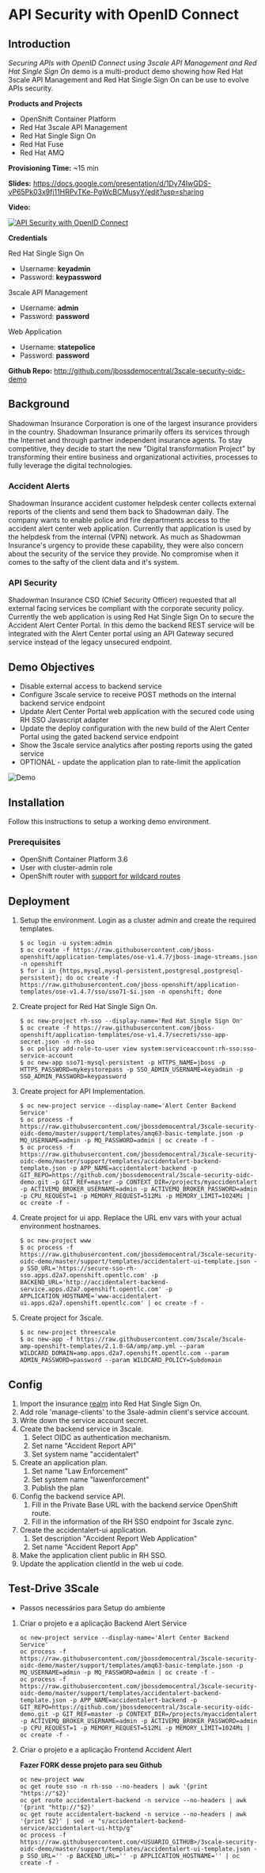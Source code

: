 # API Security with OpenID Connect

## Introduction

_Securing APIs with OpenID Connect using 3scale API Management and Red Hat Single Sign On_ demo is a multi-product demo showing how Red Hat 3scale API Management and Red Hat Single Sign On can be use to evolve APIs security.

**Products and Projects**

* OpenShift Container Platform
* Red Hat 3scale API Management
* Red Hat Single Sign On
* Red Hat Fuse
* Red Hat AMQ

**Provisioning Time:** ~15 min

**Slides:** https://docs.google.com/presentation/d/1Dy74IwGDS-vP65Pk03x9fj11HRPvTKe-PgWcBCMusyY/edit?usp=sharing

**Video:**

[![API Security with OpenID Connect](docs/images/video-thumbnail.png)](https://vimeo.com/259970326 "API Security with OpenID Connect - Click to Watch!")

**Credentials**

Red Hat Single Sign On
  
* Username: **keyadmin**
* Password: **keypassword**

3scale API Management

* Username: **admin**
* Password: **password**

Web Application

* Username: **statepolice**
* Password: **password**

**Github Repo:** http://github.com/jbossdemocentral/3scale-security-oidc-demo

## Background

Shadowman Insurance Corporation is one of the largest insurance providers in the country. Shadowman Insurance primarily offers its services through the Internet and through partner independent insurance agents. To stay competitive, they decide to start the new "Digital transformation Project" by transforming their entire business and organizational activities, processes to fully leverage the digital technologies. 

### Accident Alerts

Shadowman Insurance accident customer helpdesk center collects external reports of the clients and send them back to Shadowman daily. The company wants to enable police and fire departments access to the accident alert center web application. Currently that application is used by the helpdesk from the internal (VPN) network. As much as Shadowman Insurance's urgency to provide these capability, they were also concern about the security of the service they provide. No compromise when it comes to the safty of the client data and it's system.

### API Security

Shadowman Insurance CSO (Chief Security Officer) requested that all external facing services be compliant with the corporate security policy. Currently the web application is using Red Hat Single Sign On to secure the Accident Alert Center Portal. In this demo the backend REST service will be integrated with the Alert Center portal using an API Gateway secured service instead of the legacy unsecured endpoint.

## Demo Objectives

* Disable external access to backend service
* Configure 3scale service to receive POST methods on the internal backend service endpoint
* Update Alert Center Portal web application with the secured code using RH SSO Javascript adapter
* Update the deploy configuration with the new build of the Alert Center Portal using the gated backend service endpoint
* Show the 3scale service analytics after posting reports using the gated service
* OPTIONAL - update the application plan to rate-limit the application

![Demo](docs/images/3scale-security-oidc-demo.png)

## Installation

Follow this instructions to setup a working demo environment.

### Prerequisites

* OpenShift Container Platform 3.6
* User with cluster-admin role
* OpenShift router with [support for wildcard routes](https://docs.openshift.com/container-platform/3.6/install_config/router/default_haproxy_router.html#using-wildcard-routes) 

## Deployment

1. Setup the environment. Login as a cluster admin and create the required templates.

    ```
    $ oc login -u system:admin
    $ oc create -f https://raw.githubusercontent.com/jboss-openshift/application-templates/ose-v1.4.7/jboss-image-streams.json -n openshift
    $ for i in {https,mysql,mysql-persistent,postgresql,postgresql-persistent}; do oc create -f https://raw.githubusercontent.com/jboss-openshift/application-templates/ose-v1.4.7/sso/sso71-$i.json -n openshift; done
    ```

1. Create project for Red Hat Single Sign On.

    ```
    $ oc new-project rh-sso --display-name='Red Hat Single Sign On'
    $ oc create -f https://raw.githubusercontent.com/jboss-openshift/application-templates/ose-v1.4.7/secrets/sso-app-secret.json -n rh-sso
    $ oc policy add-role-to-user view system:serviceaccount:rh-sso:sso-service-account
    $ oc new-app sso71-mysql-persistent -p HTTPS_NAME=jboss -p HTTPS_PASSWORD=mykeystorepass -p SSO_ADMIN_USERNAME=keyadmin -p SSO_ADMIN_PASSWORD=keypassword
    ```

1. Create project for API Implementation.

    ```
    $ oc new-project service --display-name='Alert Center Backend Service'
    $ oc process -f https://raw.githubusercontent.com/jbossdemocentral/3scale-security-oidc-demo/master/support/templates/amq63-basic-template.json -p MQ_USERNAME=admin -p MQ_PASSWORD=admin | oc create -f -
    $ oc process -f https://raw.githubusercontent.com/jbossdemocentral/3scale-security-oidc-demo/master/support/templates/accidentalert-backend-template.json -p APP_NAME=accidentalert-backend -p GIT_REPO=https://github.com/jbossdemocentral/3scale-security-oidc-demo.git -p GIT_REF=master -p CONTEXT_DIR=/projects/myaccidentalert -p ACTIVEMQ_BROKER_USERNAME=admin -p ACTIVEMQ_BROKER_PASSWORD=admin -p CPU_REQUEST=1 -p MEMORY_REQUEST=512Mi -p MEMORY_LIMIT=1024Mi | oc create -f -
    ```

1. Create project for ui app. Replace the URL env vars with your actual environment hostnames.

    ```
    $ oc new-project www
    $ oc process -f https://raw.githubusercontent.com/jbossdemocentral/3scale-security-oidc-demo/master/support/templates/accidentalert-ui-template.json -p SSO_URL='https://secure-sso-rh-sso.apps.d2a7.openshift.opentlc.com' -p BACKEND_URL='http://accidentalert-backend-service.apps.d2a7.openshift.opentlc.com' -p APPLICATION_HOSTNAME='www-accidentalert-ui.apps.d2a7.openshift.opentlc.com' | oc create -f -
    ```

1. Create project for 3scale.

    ```
    $ oc new-project threescale
    $ oc new-app -f https://raw.githubusercontent.com/3scale/3scale-amp-openshift-templates/2.1.0-GA/amp/amp.yml --param WILDCARD_DOMAIN=amp.apps.d2a7.openshift.opentlc.com --param ADMIN_PASSWORD=password --param WILDCARD_POLICY=Subdomain
    ```

## Config

1. Import the insurance [realm](support/templates/insurance-realm.json) into Red Hat Single Sign On.
1. Add role 'manage-clients' to the 3sale-admin client's service account.
1. Write down the service account secret.
1. Create the backend service in 3scale. 
    1. Select OIDC as authentication mechanism.
    1. Set name "Accident Report API"
    1. Set system name "accidentalert"
1. Create an application plan.
    1. Set name "Law Enforcement"
    1. Set system name "lawenforcement"
    1. Publish the plan
1. Config the backend service API.
    1. Fill in the Private Base URL with the backend service OpenShift route.
    1. Fill in the information of the RH SSO endpoint for 3scale zync.
1. Create the accidentalert-ui application.
    1. Set description "Accident Report Web Application"
    1. Set name "Accident Report App"
1. Make the application client public in RH SSO.
1. Update the application clientId in the web ui code.


## Test-Drive 3Scale

* Passos necessários para Setup do ambiente

1. Criar o projeto e a aplicação Backend Alert Service

    ```
    oc new-project service --display-name='Alert Center Backend Service'
    oc process -f https://raw.githubusercontent.com/jbossdemocentral/3scale-security-oidc-demo/master/support/templates/amq63-basic-template.json -p MQ_USERNAME=admin -p MQ_PASSWORD=admin | oc create -f -
    oc process -f https://raw.githubusercontent.com/jbossdemocentral/3scale-security-oidc-demo/master/support/templates/accidentalert-backend-template.json -p APP_NAME=accidentalert-backend -p GIT_REPO=https://github.com/jbossdemocentral/3scale-security-oidc-demo.git -p GIT_REF=master -p CONTEXT_DIR=/projects/myaccidentalert -p ACTIVEMQ_BROKER_USERNAME=admin -p ACTIVEMQ_BROKER_PASSWORD=admin -p CPU_REQUEST=1 -p MEMORY_REQUEST=512Mi -p MEMORY_LIMIT=1024Mi | oc create -f -
    ```

1. Criar o projeto e a aplicação Frontend Accident Alert

    **Fazer FORK desse projeto para seu Github**

    ```
    oc new-project www
    oc get route sso -n rh-sso --no-headers | awk '{print "https://"$2}'
    oc get route accidentalert-backend -n service --no-headers | awk '{print "http://"$2}'
    oc get route accidentalert-backend -n service --no-headers | awk '{print $2}' | sed -e "s/accidentalert-backend-service/accidentalert-ui-http/g"
    oc process -f https://raw.githubusercontent.com/<USUARIO_GITHUB>/3scale-security-oidc-demo/master/support/templates/accidentalert-ui-template.json -p SSO_URL='' -p BACKEND_URL='' -p APPLICATION_HOSTNAME='' | oc create -f -
    ```






